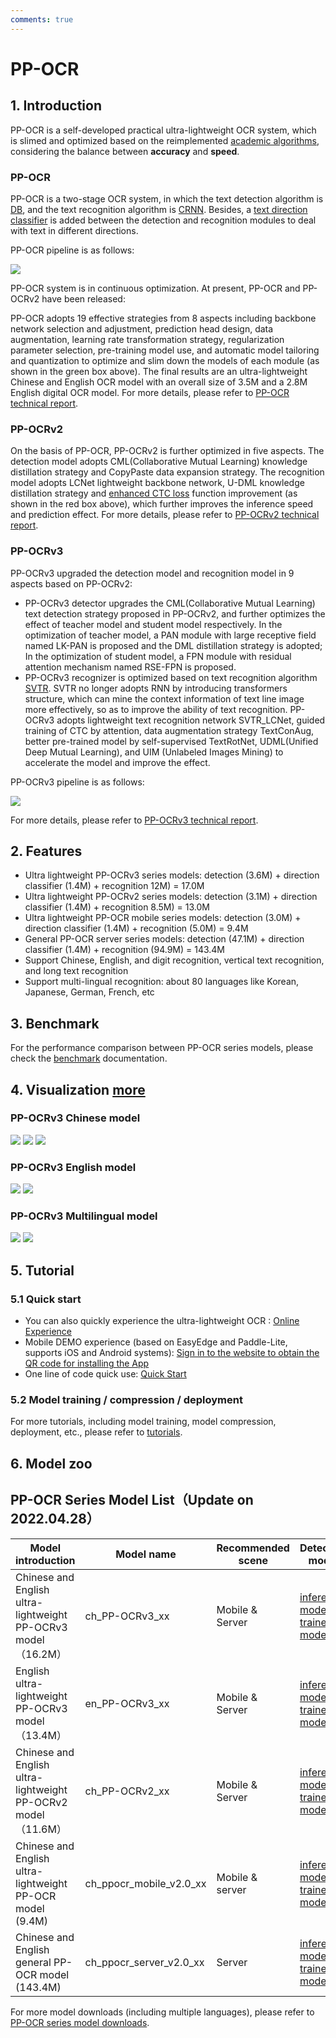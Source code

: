 ```yaml
---
comments: true
---
```


# PP-OCR

## 1. Introduction

PP-OCR is a self-developed practical ultra-lightweight OCR system, which is slimed and optimized based on the reimplemented [academic algorithms](../algorithm/overview.en.md), considering the balance between **accuracy** and **speed**.

### PP-OCR

PP-OCR is a two-stage OCR system, in which the text detection algorithm is [DB](../algorithm/text_detection/algorithm_det_db.en.md), and the text recognition algorithm is [CRNN](../algorithm/text_recognition/algorithm_rec_crnn.en.md). Besides, a [text direction classifier](./model_train/angle_class.en.md) is added between the detection and recognition modules to deal with text in different directions.

PP-OCR pipeline is as follows:

![](./images/ppocrv2_framework.jpg)

PP-OCR system is in continuous optimization. At present, PP-OCR and PP-OCRv2 have been released:

PP-OCR adopts 19 effective strategies from 8 aspects including backbone network selection and adjustment, prediction head design, data augmentation, learning rate transformation strategy, regularization parameter selection, pre-training model use, and automatic model tailoring and quantization to optimize and slim down the models of each module (as shown in the green box above). The final results are an ultra-lightweight Chinese and English OCR model with an overall size of 3.5M and a 2.8M English digital OCR model. For more details, please refer to [PP-OCR technical report](https://arxiv.org/abs/2009.09941).

### PP-OCRv2

On the basis of PP-OCR, PP-OCRv2 is further optimized in five aspects. The detection model adopts CML(Collaborative Mutual Learning) knowledge distillation strategy and CopyPaste data expansion strategy. The recognition model adopts LCNet lightweight backbone network, U-DML knowledge distillation strategy and [enhanced CTC loss](./blog/enhanced_ctc_loss.en.md) function improvement (as shown in the red box above), which further improves the inference speed and prediction effect. For more details, please refer to [PP-OCRv2 technical report](https://arxiv.org/abs/2109.03144).

### PP-OCRv3

PP-OCRv3 upgraded the detection model and recognition model in 9 aspects based on PP-OCRv2:

- PP-OCRv3 detector upgrades the CML(Collaborative Mutual Learning) text detection strategy proposed in PP-OCRv2, and further optimizes the effect of teacher model and student model respectively. In the optimization of teacher model, a PAN module with large receptive field named LK-PAN is proposed and the DML distillation strategy is adopted; In the optimization of student model, a FPN module with residual attention mechanism named RSE-FPN is proposed.
- PP-OCRv3 recognizer is optimized based on text recognition algorithm [SVTR](https://arxiv.org/abs/2205.00159). SVTR no longer adopts RNN by introducing transformers structure, which can mine the context information of text line image more effectively, so as to improve the ability of text recognition. PP-OCRv3 adopts lightweight text recognition network SVTR_LCNet, guided training of CTC by attention, data augmentation strategy TextConAug, better pre-trained model by self-supervised TextRotNet, UDML(Unified Deep Mutual Learning), and UIM (Unlabeled Images Mining) to accelerate the model and improve the effect.

PP-OCRv3 pipeline is as follows:

![](./images/ppocrv3_framework.png)

For more details, please refer to [PP-OCRv3 technical report](https://arxiv.org/abs/2206.03001v2).

## 2. Features

- Ultra lightweight PP-OCRv3 series models: detection (3.6M) + direction classifier (1.4M) + recognition 12M) = 17.0M
- Ultra lightweight PP-OCRv2 series models: detection (3.1M) + direction classifier (1.4M) + recognition 8.5M) = 13.0M
- Ultra lightweight PP-OCR mobile series models: detection (3.0M) + direction classifier (1.4M) + recognition (5.0M) = 9.4M
- General PP-OCR server series models: detection (47.1M) + direction classifier (1.4M) + recognition (94.9M) = 143.4M
- Support Chinese, English, and digit recognition, vertical text recognition, and long text recognition
- Support multi-lingual recognition: about 80 languages like Korean, Japanese, German, French, etc

## 3. Benchmark

For the performance comparison between PP-OCR series models, please check the [benchmark](./infer_deploy/benchmark.en.md) documentation.

## 4. Visualization [more](./visualization.en.md)

### PP-OCRv3 Chinese model

![](./images/PP-OCRv3/ch/PP-OCRv3-pic001.jpg)
![](./images/PP-OCRv3/ch/PP-OCRv3-pic002.jpg)
![](./images/PP-OCRv3/ch/PP-OCRv3-pic003.jpg)

### PP-OCRv3 English model

![](./images/PP-OCRv3/en/en_1.png)
![](./images/PP-OCRv3/en/en_2.png)

### PP-OCRv3 Multilingual model

![](./images/PP-OCRv3/multi_lang/japan_2.jpg)
![](./images/PP-OCRv3/multi_lang/korean_1.jpg)

## 5. Tutorial

### 5.1 Quick start

- You can also quickly experience the ultra-lightweight OCR : [Online Experience](https://www.paddlepaddle.org.cn/hub/scene/ocr)
- Mobile DEMO experience (based on EasyEdge and Paddle-Lite, supports iOS and Android systems): [Sign in to the website to obtain the QR code for  installing the App](https://ai.baidu.com/easyedge/app/openSource?from=paddlelite)
- One line of code quick use: [Quick Start](./quickstart_en.md)

### 5.2 Model training / compression / deployment

For more tutorials, including model training, model compression, deployment, etc., please refer to [tutorials](../../README.md#Tutorials).

## 6. Model zoo

## PP-OCR Series Model List（Update on 2022.04.28）

| Model introduction  | Model name | Recommended scene | Detection model  | Direction classifier | Recognition model  |
| ----- | --- | --- | ------ | ---- | ------ |
| Chinese and English ultra-lightweight PP-OCRv3 model（16.2M） | ch_PP-OCRv3_xx          | Mobile & Server   | [inference model](https://paddle-model-ecology.bj.bcebos.com/paddlex/official_inference_model/paddle3.0.0/PP-OCRv3_mobile_det_infer.tar) / [trained model](https://paddle-model-ecology.bj.bcebos.com/paddlex/official_pretrained_model/PP-OCRv3_mobile_det_pretrained.pdparams)         | [inference model](https://paddleocr.bj.bcebos.com/dygraph_v2.0/ch/ch_ppocr_mobile_v2.0_cls_infer.tar) / [trained model](https://paddleocr.bj.bcebos.com/dygraph_v2.0/ch/ch_ppocr_mobile_v2.0_cls_train.tar) | [inference model](https://paddle-model-ecology.bj.bcebos.com/paddlex/official_inference_model/paddle3.0.0/PP-OCRv3_mobile_rec_infer.tar) / [trained model](https://paddleocr.bj.bcebos.com/PP-OCRv3/chinese/ch_PP-OCRv3_rec_train.tar)                 |
| English ultra-lightweight PP-OCRv3 model（13.4M）             | en_PP-OCRv3_xx          | Mobile & Server   | [inference model](https://paddleocr.bj.bcebos.com/PP-OCRv3/english/en_PP-OCRv3_det_infer.tar) / [trained model](https://paddleocr.bj.bcebos.com/PP-OCRv3/english/en_PP-OCRv3_det_distill_train.tar)         | [inference model](https://paddleocr.bj.bcebos.com/dygraph_v2.0/ch/ch_ppocr_mobile_v2.0_cls_infer.tar) / [trained model](https://paddleocr.bj.bcebos.com/dygraph_v2.0/ch/ch_ppocr_mobile_v2.0_cls_train.tar) | [inference model](https://paddle-model-ecology.bj.bcebos.com/paddlex/official_inference_model/paddle3.0.0/en_PP-OCRv3_mobile_rec_infer.tar) / [trained model](https://paddleocr.bj.bcebos.com/PP-OCRv3/english/en_PP-OCRv3_rec_train.tar)                 |
| Chinese and English ultra-lightweight PP-OCRv2 model（11.6M） | ch_PP-OCRv2_xx          | Mobile & Server   | [inference model](https://paddleocr.bj.bcebos.com/PP-OCRv2/chinese/ch_PP-OCRv2_det_infer.tar) / [trained model](https://paddleocr.bj.bcebos.com/PP-OCRv2/chinese/ch_PP-OCRv2_det_distill_train.tar)         | [inference model](https://paddleocr.bj.bcebos.com/dygraph_v2.0/ch/ch_ppocr_mobile_v2.0_cls_infer.tar) / [trained model](https://paddleocr.bj.bcebos.com/dygraph_v2.0/ch/ch_ppocr_mobile_v2.0_cls_train.tar) | [inference model](https://paddleocr.bj.bcebos.com/PP-OCRv2/chinese/ch_PP-OCRv2_rec_infer.tar) / [trained model](https://paddleocr.bj.bcebos.com/PP-OCRv2/chinese/ch_PP-OCRv2_rec_train.tar)                 |
| Chinese and English ultra-lightweight PP-OCR model (9.4M)     | ch_ppocr_mobile_v2.0_xx | Mobile & server   | [inference model](https://paddleocr.bj.bcebos.com/dygraph_v2.0/ch/ch_ppocr_mobile_v2.0_det_infer.tar) / [trained model](https://paddleocr.bj.bcebos.com/dygraph_v2.0/ch/ch_ppocr_mobile_v2.0_det_train.tar) | [inference model](https://paddleocr.bj.bcebos.com/dygraph_v2.0/ch/ch_ppocr_mobile_v2.0_cls_infer.tar) / [trained model](https://paddleocr.bj.bcebos.com/dygraph_v2.0/ch/ch_ppocr_mobile_v2.0_cls_train.tar) | [inference model](https://paddleocr.bj.bcebos.com/dygraph_v2.0/ch/ch_ppocr_mobile_v2.0_rec_infer.tar) / [trained model](https://paddleocr.bj.bcebos.com/dygraph_v2.0/ch/ch_ppocr_mobile_v2.0_rec_train.tar) |
| Chinese and English general PP-OCR model (143.4M)             | ch_ppocr_server_v2.0_xx | Server            | [inference model](https://paddleocr.bj.bcebos.com/dygraph_v2.0/ch/ch_ppocr_server_v2.0_det_infer.tar) / [trained model](https://paddleocr.bj.bcebos.com/dygraph_v2.0/ch/ch_ppocr_server_v2.0_det_train.tar) | [inference model](https://paddleocr.bj.bcebos.com/dygraph_v2.0/ch/ch_ppocr_mobile_v2.0_cls_infer.tar) / [trained model](https://paddleocr.bj.bcebos.com/dygraph_v2.0/ch/ch_ppocr_mobile_v2.0_cls_train.tar) | [inference model](https://paddleocr.bj.bcebos.com/dygraph_v2.0/ch/ch_ppocr_server_v2.0_rec_infer.tar) / [trained model](https://paddleocr.bj.bcebos.com/dygraph_v2.0/ch/ch_ppocr_server_v2.0_rec_train.tar) |

For more model downloads (including multiple languages), please refer to [PP-OCR series model downloads](./model_list.en.md).
